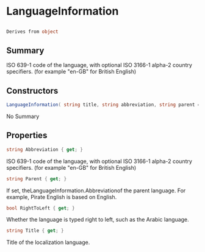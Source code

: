 # LanguageInformation

## 
```c#
Derives from object
```

## Summary

ISO 639-1 code of the language, with optional ISO 3166-1 alpha-2 country specifiers. (for example "en-GB" for British English)
## Constructors

```c#
LanguageInformation( string title, string abbreviation, string parent = null, bool rightToLeft = false) 
```
No Summary
## Properties

```c#
string Abbreviation { get; } 
```
ISO 639-1 code of the language, with optional ISO 3166-1 alpha-2 country specifiers. (for example "en-GB" for British English)
```c#
string Parent { get; } 
```
If set, theLanguageInformation.Abbreviationof the parent language. For example, Pirate English is based on English.
```c#
bool RightToLeft { get; } 
```
Whether the language is typed right to left, such as the Arabic language.
```c#
string Title { get; } 
```
Title of the localization language.
